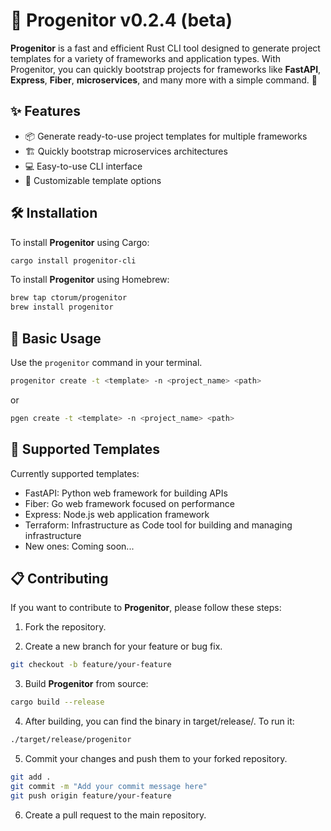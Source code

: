 # 🌱 Progenitor v0.2.4 (beta)

**Progenitor** is a fast and efficient Rust CLI tool designed to generate project templates for a variety of frameworks and application types. With Progenitor, you can quickly bootstrap projects for frameworks like **FastAPI**, **Express**, **Fiber**, **microservices**, and many more with a simple command. 🚀

## ✨ Features

- 📦 Generate ready-to-use project templates for multiple frameworks
- 🏗️ Quickly bootstrap microservices architectures
- 💻 Easy-to-use CLI interface
- 🎨 Customizable template options

## 🛠️ Installation

To install **Progenitor** using Cargo:

```bash
cargo install progenitor-cli
```

To install **Progenitor** using Homebrew:

```bash
brew tap ctorum/progenitor
brew install progenitor
```

## 🚀 Basic Usage

Use the `progenitor` command in your terminal.

```bash
progenitor create -t <template> -n <project_name> <path>
```

or

```bash
pgen create -t <template> -n <project_name> <path>
```

## 🎯 Supported Templates

Currently supported templates:

- FastAPI: Python web framework for building APIs
- Fiber: Go web framework focused on performance
- Express: Node.js web application framework
- Terraform: Infrastructure as Code tool for building and managing infrastructure
- New ones: Coming soon...

## 📋 Contributing

If you want to contribute to **Progenitor**, please follow these steps:

1. Fork the repository.

2. Create a new branch for your feature or bug fix.

```bash
git checkout -b feature/your-feature
```

3. Build **Progenitor** from source:

```bash
cargo build --release
```

4. After building, you can find the binary in target/release/. To run it:

```bash
./target/release/progenitor
```

5. Commit your changes and push them to your forked repository.

```bash
git add .
git commit -m "Add your commit message here"
git push origin feature/your-feature
```

6. Create a pull request to the main repository.
